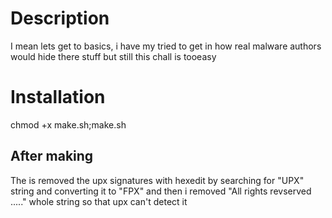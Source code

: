 # Description
I mean lets get to basics, i have my tried to get in how real malware authors would hide there stuff but still this chall is tooeasy<br>

# Installation
chmod +x make.sh;make.sh

## After making
The is removed the upx signatures with hexedit by searching for "UPX" string and converting it to "FPX" and then i removed "All rights revserved ....." whole string so that upx can't detect it
